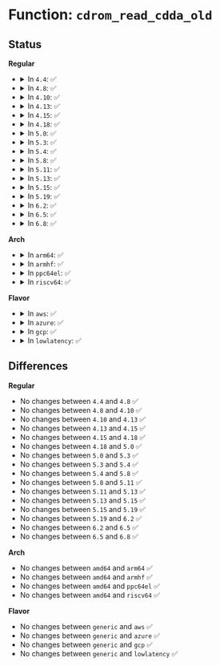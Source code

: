 # Function: <code>cdrom_read_cdda_old</code>

## Status
<b>Regular</b>
<ul>
<li>
<details>
<summary>In <code>4.4</code>: ✅</summary>

```c
int cdrom_read_cdda_old(struct cdrom_device_info *cdi, __u8 *ubuf, int lba, int nframes);
```

**Collision:** Unique Static

**Inline:** No

**Transformation:** False

**Instances:**

```
In drivers/cdrom/cdrom.c (ffffffff816018e0)
Location: drivers/cdrom/cdrom.c:2114
Inline: False
Direct callers:
  - drivers/cdrom/cdrom.c:mmc_ioctl_cdrom_read_audio
```
**Symbols:**

```
ffffffff816018e0-ffffffff81601a48: cdrom_read_cdda_old (STB_LOCAL)
```
</details>
</li>
<li>
<details>
<summary>In <code>4.8</code>: ✅</summary>

```c
int cdrom_read_cdda_old(struct cdrom_device_info *cdi, __u8 *ubuf, int lba, int nframes);
```

**Collision:** Unique Static

**Inline:** No

**Transformation:** False

**Instances:**

```
In drivers/cdrom/cdrom.c (ffffffff81661690)
Location: drivers/cdrom/cdrom.c:2124
Inline: False
Direct callers:
  - drivers/cdrom/cdrom.c:mmc_ioctl_cdrom_read_audio
```
**Symbols:**

```
ffffffff81661690-ffffffff8166182f: cdrom_read_cdda_old (STB_LOCAL)
```
</details>
</li>
<li>
<details>
<summary>In <code>4.10</code>: ✅</summary>

```c
int cdrom_read_cdda_old(struct cdrom_device_info *cdi, __u8 *ubuf, int lba, int nframes);
```

**Collision:** Unique Static

**Inline:** No

**Transformation:** False

**Instances:**

```
In drivers/cdrom/cdrom.c (ffffffff8168f480)
Location: drivers/cdrom/cdrom.c:2124
Inline: False
Direct callers:
  - drivers/cdrom/cdrom.c:mmc_ioctl_cdrom_read_audio
```
**Symbols:**

```
ffffffff8168f480-ffffffff8168f61f: cdrom_read_cdda_old (STB_LOCAL)
```
</details>
</li>
<li>
<details>
<summary>In <code>4.13</code>: ✅</summary>

```c
int cdrom_read_cdda_old(struct cdrom_device_info *cdi, __u8 *ubuf, int lba, int nframes);
```

**Collision:** Unique Static

**Inline:** No

**Transformation:** False

**Instances:**

```
In drivers/cdrom/cdrom.c (ffffffff816a46a0)
Location: drivers/cdrom/cdrom.c:2122
Inline: False
Direct callers:
  - drivers/cdrom/cdrom.c:mmc_ioctl_cdrom_read_audio
  - drivers/cdrom/cdrom.c:mmc_ioctl_cdrom_read_audio
```
**Symbols:**

```
ffffffff816a46a0-ffffffff816a47e7: cdrom_read_cdda_old (STB_LOCAL)
```
</details>
</li>
<li>
<details>
<summary>In <code>4.15</code>: ✅</summary>

```c
int cdrom_read_cdda_old(struct cdrom_device_info *cdi, __u8 *ubuf, int lba, int nframes);
```

**Collision:** Unique Static

**Inline:** No

**Transformation:** False

**Instances:**

```
In drivers/cdrom/cdrom.c (ffffffff8170f9f0)
Location: drivers/cdrom/cdrom.c:2122
Inline: False
Direct callers:
  - drivers/cdrom/cdrom.c:mmc_ioctl_cdrom_read_audio
  - drivers/cdrom/cdrom.c:mmc_ioctl_cdrom_read_audio
```
**Symbols:**

```
ffffffff8170f9f0-ffffffff8170fb37: cdrom_read_cdda_old (STB_LOCAL)
```
</details>
</li>
<li>
<details>
<summary>In <code>4.18</code>: ✅</summary>

```c
int cdrom_read_cdda_old(struct cdrom_device_info *cdi, __u8 *ubuf, int lba, int nframes);
```

**Collision:** Unique Static

**Inline:** No

**Transformation:** False

**Instances:**

```
In drivers/cdrom/cdrom.c (ffffffff8174e530)
Location: drivers/cdrom/cdrom.c:2119
Inline: False
Direct callers:
  - drivers/cdrom/cdrom.c:mmc_ioctl_cdrom_read_audio
  - drivers/cdrom/cdrom.c:mmc_ioctl_cdrom_read_audio
```
**Symbols:**

```
ffffffff8174e530-ffffffff8174e692: cdrom_read_cdda_old (STB_LOCAL)
```
</details>
</li>
<li>
<details>
<summary>In <code>5.0</code>: ✅</summary>

```c
int cdrom_read_cdda_old(struct cdrom_device_info *cdi, __u8 *ubuf, int lba, int nframes);
```

**Collision:** Unique Static

**Inline:** No

**Transformation:** False

**Instances:**

```
In drivers/cdrom/cdrom.c (ffffffff81772740)
Location: drivers/cdrom/cdrom.c:2119
Inline: False
Direct callers:
  - drivers/cdrom/cdrom.c:mmc_ioctl_cdrom_read_audio
  - drivers/cdrom/cdrom.c:mmc_ioctl_cdrom_read_audio
```
**Symbols:**

```
ffffffff81772740-ffffffff817728a2: cdrom_read_cdda_old (STB_LOCAL)
```
</details>
</li>
<li>
<details>
<summary>In <code>5.3</code>: ✅</summary>

```c
int cdrom_read_cdda_old(struct cdrom_device_info *cdi, __u8 *ubuf, int lba, int nframes);
```

**Collision:** Unique Static

**Inline:** No

**Transformation:** False

**Instances:**

```
In drivers/cdrom/cdrom.c (ffffffff817b0600)
Location: drivers/cdrom/cdrom.c:2120
Inline: False
Direct callers:
  - drivers/cdrom/cdrom.c:mmc_ioctl_cdrom_read_audio
  - drivers/cdrom/cdrom.c:mmc_ioctl_cdrom_read_audio
```
**Symbols:**

```
ffffffff817b0600-ffffffff817b0766: cdrom_read_cdda_old (STB_LOCAL)
```
</details>
</li>
<li>
<details>
<summary>In <code>5.4</code>: ✅</summary>

```c
int cdrom_read_cdda_old(struct cdrom_device_info *cdi, __u8 *ubuf, int lba, int nframes);
```

**Collision:** Unique Static

**Inline:** No

**Transformation:** False

**Instances:**

```
In drivers/cdrom/cdrom.c (ffffffff817e0930)
Location: drivers/cdrom/cdrom.c:2127
Inline: False
Direct callers:
  - drivers/cdrom/cdrom.c:mmc_ioctl_cdrom_read_audio
  - drivers/cdrom/cdrom.c:mmc_ioctl_cdrom_read_audio
```
**Symbols:**

```
ffffffff817e0930-ffffffff817e0aba: cdrom_read_cdda_old (STB_LOCAL)
```
</details>
</li>
<li>
<details>
<summary>In <code>5.8</code>: ✅</summary>

```c
int cdrom_read_cdda_old(struct cdrom_device_info *cdi, __u8 *ubuf, int lba, int nframes);
```

**Collision:** Unique Static

**Inline:** No

**Transformation:** False

**Instances:**

```
In drivers/cdrom/cdrom.c (ffffffff818ae440)
Location: drivers/cdrom/cdrom.c:2130
Inline: False
Direct callers:
  - drivers/cdrom/cdrom.c:mmc_ioctl_cdrom_read_audio
  - drivers/cdrom/cdrom.c:mmc_ioctl_cdrom_read_audio
```
**Symbols:**

```
ffffffff818ae440-ffffffff818ae5ca: cdrom_read_cdda_old (STB_LOCAL)
```
</details>
</li>
<li>
<details>
<summary>In <code>5.11</code>: ✅</summary>

```c
int cdrom_read_cdda_old(struct cdrom_device_info *cdi, __u8 *ubuf, int lba, int nframes);
```

**Collision:** Unique Static

**Inline:** No

**Transformation:** False

**Instances:**

```
In drivers/cdrom/cdrom.c (ffffffff818bd1d0)
Location: drivers/cdrom/cdrom.c:2113
Inline: False
Direct callers:
  - drivers/cdrom/cdrom.c:mmc_ioctl_cdrom_read_audio
  - drivers/cdrom/cdrom.c:mmc_ioctl_cdrom_read_audio
```
**Symbols:**

```
ffffffff818bd1d0-ffffffff818bd35a: cdrom_read_cdda_old (STB_LOCAL)
```
</details>
</li>
<li>
<details>
<summary>In <code>5.13</code>: ✅</summary>

```c
int cdrom_read_cdda_old(struct cdrom_device_info *cdi, __u8 *ubuf, int lba, int nframes);
```

**Collision:** Unique Static

**Inline:** No

**Transformation:** False

**Instances:**

```
In drivers/cdrom/cdrom.c (ffffffff8189fe20)
Location: drivers/cdrom/cdrom.c:2113
Inline: False
Direct callers:
  - drivers/cdrom/cdrom.c:mmc_ioctl_cdrom_read_audio
  - drivers/cdrom/cdrom.c:mmc_ioctl_cdrom_read_audio
```
**Symbols:**

```
ffffffff8189fe20-ffffffff8189ffa7: cdrom_read_cdda_old (STB_LOCAL)
```
</details>
</li>
<li>
<details>
<summary>In <code>5.15</code>: ✅</summary>

```c
int cdrom_read_cdda_old(struct cdrom_device_info *cdi, __u8 *ubuf, int lba, int nframes);
```

**Collision:** Unique Static

**Inline:** No

**Transformation:** False

**Instances:**

```
In drivers/cdrom/cdrom.c (ffffffff81934550)
Location: drivers/cdrom/cdrom.c:2113
Inline: False
Direct callers:
  - drivers/cdrom/cdrom.c:mmc_ioctl_cdrom_read_audio
  - drivers/cdrom/cdrom.c:mmc_ioctl_cdrom_read_audio
```
**Symbols:**

```
ffffffff81934550-ffffffff819346d7: cdrom_read_cdda_old (STB_LOCAL)
```
</details>
</li>
<li>
<details>
<summary>In <code>5.19</code>: ✅</summary>

```c
int cdrom_read_cdda_old(struct cdrom_device_info *cdi, __u8 *ubuf, int lba, int nframes);
```

**Collision:** Unique Static

**Inline:** No

**Transformation:** False

**Instances:**

```
In drivers/cdrom/cdrom.c (ffffffff81a8c240)
Location: drivers/cdrom/cdrom.c:2117
Inline: False
Direct callers:
  - drivers/cdrom/cdrom.c:mmc_ioctl_cdrom_read_audio
  - drivers/cdrom/cdrom.c:mmc_ioctl_cdrom_read_audio
```
**Symbols:**

```
ffffffff81a8c240-ffffffff81a8c3f1: cdrom_read_cdda_old (STB_LOCAL)
```
</details>
</li>
<li>
<details>
<summary>In <code>6.2</code>: ✅</summary>

```c
int cdrom_read_cdda_old(struct cdrom_device_info *cdi, __u8 *ubuf, int lba, int nframes);
```

**Collision:** Unique Static

**Inline:** No

**Transformation:** False

**Instances:**

```
In drivers/cdrom/cdrom.c (ffffffff81c0d1e0)
Location: drivers/cdrom/cdrom.c:2117
Inline: False
Direct callers:
  - drivers/cdrom/cdrom.c:mmc_ioctl_cdrom_read_audio
```
**Symbols:**

```
ffffffff81c0d1e0-ffffffff81c0d392: cdrom_read_cdda_old (STB_LOCAL)
```
</details>
</li>
<li>
<details>
<summary>In <code>6.5</code>: ✅</summary>

```c
int cdrom_read_cdda_old(struct cdrom_device_info *cdi, __u8 *ubuf, int lba, int nframes);
```

**Collision:** Unique Static

**Inline:** No

**Transformation:** False

**Instances:**

```
In drivers/cdrom/cdrom.c (ffffffff81c74e50)
Location: drivers/cdrom/cdrom.c:2100
Inline: False
Direct callers:
  - drivers/cdrom/cdrom.c:mmc_ioctl_cdrom_read_audio
```
**Symbols:**

```
ffffffff81c74e50-ffffffff81c74fe0: cdrom_read_cdda_old (STB_LOCAL)
```
</details>
</li>
<li>
<details>
<summary>In <code>6.8</code>: ✅</summary>

```c
int cdrom_read_cdda_old(struct cdrom_device_info *cdi, __u8 *ubuf, int lba, int nframes);
```

**Collision:** Unique Static

**Inline:** No

**Transformation:** False

**Instances:**

```
In drivers/cdrom/cdrom.c (ffffffff81d29850)
Location: drivers/cdrom/cdrom.c:2100
Inline: False
Direct callers:
  - drivers/cdrom/cdrom.c:mmc_ioctl_cdrom_read_audio
```
**Symbols:**

```
ffffffff81d29850-ffffffff81d299e0: cdrom_read_cdda_old (STB_LOCAL)
```
</details>
</li>
</ul>
<b>Arch</b>
<ul>
<li>
<details>
<summary>In <code>arm64</code>: ✅</summary>

```c
int cdrom_read_cdda_old(struct cdrom_device_info *cdi, __u8 *ubuf, int lba, int nframes);
```

**Collision:** Unique Static

**Inline:** No

**Transformation:** False

**Instances:**

```
In drivers/cdrom/cdrom.c (ffff800010a0d448)
Location: drivers/cdrom/cdrom.c:2127
Inline: False
Direct callers:
  - drivers/cdrom/cdrom.c:mmc_ioctl_cdrom_read_audio
```
**Symbols:**

```
ffff800010a0d448-ffff800010a0d620: cdrom_read_cdda_old (STB_LOCAL)
```
</details>
</li>
<li>
<details>
<summary>In <code>armhf</code>: ✅</summary>

```c
int cdrom_read_cdda_old(struct cdrom_device_info *cdi, __u8 *ubuf, int lba, int nframes);
```

**Collision:** Unique Static

**Inline:** No

**Transformation:** False

**Instances:**

```
In drivers/cdrom/cdrom.c (c0ae66c0)
Location: drivers/cdrom/cdrom.c:2127
Inline: False
Direct callers:
  - drivers/cdrom/cdrom.c:mmc_ioctl_cdrom_read_audio
```
**Symbols:**

```
c0ae66c0-c0ae68e8: cdrom_read_cdda_old (STB_LOCAL)
```
</details>
</li>
<li>
<details>
<summary>In <code>ppc64el</code>: ✅</summary>

```c
int cdrom_read_cdda_old(struct cdrom_device_info *cdi, __u8 *ubuf, int lba, int nframes);
```

**Collision:** Unique Static

**Inline:** No

**Transformation:** False

**Instances:**

```
In drivers/cdrom/cdrom.c (c000000000ac4fa0)
Location: drivers/cdrom/cdrom.c:2127
Inline: False
Direct callers:
  - drivers/cdrom/cdrom.c:mmc_ioctl_cdrom_read_audio
  - drivers/cdrom/cdrom.c:mmc_ioctl_cdrom_read_audio
```
**Symbols:**

```
c000000000ac4fa0-c000000000ac51dc: cdrom_read_cdda_old (STB_LOCAL)
```
</details>
</li>
<li>
<details>
<summary>In <code>riscv64</code>: ✅</summary>

```c
int cdrom_read_cdda_old(struct cdrom_device_info *cdi, __u8 *ubuf, int lba, int nframes);
```

**Collision:** Unique Static

**Inline:** No

**Transformation:** False

**Instances:**

```
In drivers/cdrom/cdrom.c (ffffffe000634a5a)
Location: drivers/cdrom/cdrom.c:2127
Inline: False
Direct callers:
  - drivers/cdrom/cdrom.c:mmc_ioctl_cdrom_read_audio
  - drivers/cdrom/cdrom.c:mmc_ioctl_cdrom_read_audio
```
**Symbols:**

```
ffffffe000634a5a-ffffffe000634bec: cdrom_read_cdda_old (STB_LOCAL)
```
</details>
</li>
</ul>
<b>Flavor</b>
<ul>
<li>
<details>
<summary>In <code>aws</code>: ✅</summary>

```c
int cdrom_read_cdda_old(struct cdrom_device_info *cdi, __u8 *ubuf, int lba, int nframes);
```

**Collision:** Unique Static

**Inline:** No

**Transformation:** False

**Instances:**

```
In drivers/cdrom/cdrom.c (ffffffff81798d10)
Location: drivers/cdrom/cdrom.c:2127
Inline: False
Direct callers:
  - drivers/cdrom/cdrom.c:mmc_ioctl_cdrom_read_audio
  - drivers/cdrom/cdrom.c:mmc_ioctl_cdrom_read_audio
```
**Symbols:**

```
ffffffff81798d10-ffffffff81798e9a: cdrom_read_cdda_old (STB_LOCAL)
```
</details>
</li>
<li>
<details>
<summary>In <code>azure</code>: ✅</summary>

```c
int cdrom_read_cdda_old(struct cdrom_device_info *cdi, __u8 *ubuf, int lba, int nframes);
```

**Collision:** Unique Static

**Inline:** No

**Transformation:** False

**Instances:**

```
In drivers/cdrom/cdrom.c (ffffffff8178a9e0)
Location: drivers/cdrom/cdrom.c:2127
Inline: False
Direct callers:
  - drivers/cdrom/cdrom.c:mmc_ioctl_cdrom_read_audio
  - drivers/cdrom/cdrom.c:mmc_ioctl_cdrom_read_audio
```
**Symbols:**

```
ffffffff8178a9e0-ffffffff8178ab6a: cdrom_read_cdda_old (STB_LOCAL)
```
</details>
</li>
<li>
<details>
<summary>In <code>gcp</code>: ✅</summary>

```c
int cdrom_read_cdda_old(struct cdrom_device_info *cdi, __u8 *ubuf, int lba, int nframes);
```

**Collision:** Unique Static

**Inline:** No

**Transformation:** False

**Instances:**

```
In drivers/cdrom/cdrom.c (ffffffff817d57b0)
Location: drivers/cdrom/cdrom.c:2127
Inline: False
Direct callers:
  - drivers/cdrom/cdrom.c:mmc_ioctl_cdrom_read_audio
  - drivers/cdrom/cdrom.c:mmc_ioctl_cdrom_read_audio
```
**Symbols:**

```
ffffffff817d57b0-ffffffff817d593a: cdrom_read_cdda_old (STB_LOCAL)
```
</details>
</li>
<li>
<details>
<summary>In <code>lowlatency</code>: ✅</summary>

```c
int cdrom_read_cdda_old(struct cdrom_device_info *cdi, __u8 *ubuf, int lba, int nframes);
```

**Collision:** Unique Static

**Inline:** No

**Transformation:** False

**Instances:**

```
In drivers/cdrom/cdrom.c (ffffffff817efa50)
Location: drivers/cdrom/cdrom.c:2127
Inline: False
Direct callers:
  - drivers/cdrom/cdrom.c:mmc_ioctl_cdrom_read_audio
  - drivers/cdrom/cdrom.c:mmc_ioctl_cdrom_read_audio
```
**Symbols:**

```
ffffffff817efa50-ffffffff817efbda: cdrom_read_cdda_old (STB_LOCAL)
```
</details>
</li>
</ul>

## Differences
<b>Regular</b>
<ul>
<li>
No changes between <code>4.4</code> and <code>4.8</code> ✅
</li>
<li>
No changes between <code>4.8</code> and <code>4.10</code> ✅
</li>
<li>
No changes between <code>4.10</code> and <code>4.13</code> ✅
</li>
<li>
No changes between <code>4.13</code> and <code>4.15</code> ✅
</li>
<li>
No changes between <code>4.15</code> and <code>4.18</code> ✅
</li>
<li>
No changes between <code>4.18</code> and <code>5.0</code> ✅
</li>
<li>
No changes between <code>5.0</code> and <code>5.3</code> ✅
</li>
<li>
No changes between <code>5.3</code> and <code>5.4</code> ✅
</li>
<li>
No changes between <code>5.4</code> and <code>5.8</code> ✅
</li>
<li>
No changes between <code>5.8</code> and <code>5.11</code> ✅
</li>
<li>
No changes between <code>5.11</code> and <code>5.13</code> ✅
</li>
<li>
No changes between <code>5.13</code> and <code>5.15</code> ✅
</li>
<li>
No changes between <code>5.15</code> and <code>5.19</code> ✅
</li>
<li>
No changes between <code>5.19</code> and <code>6.2</code> ✅
</li>
<li>
No changes between <code>6.2</code> and <code>6.5</code> ✅
</li>
<li>
No changes between <code>6.5</code> and <code>6.8</code> ✅
</li>
</ul>
<b>Arch</b>
<ul>
<li>
No changes between <code>amd64</code> and <code>arm64</code> ✅
</li>
<li>
No changes between <code>amd64</code> and <code>armhf</code> ✅
</li>
<li>
No changes between <code>amd64</code> and <code>ppc64el</code> ✅
</li>
<li>
No changes between <code>amd64</code> and <code>riscv64</code> ✅
</li>
</ul>
<b>Flavor</b>
<ul>
<li>
No changes between <code>generic</code> and <code>aws</code> ✅
</li>
<li>
No changes between <code>generic</code> and <code>azure</code> ✅
</li>
<li>
No changes between <code>generic</code> and <code>gcp</code> ✅
</li>
<li>
No changes between <code>generic</code> and <code>lowlatency</code> ✅
</li>
</ul>
